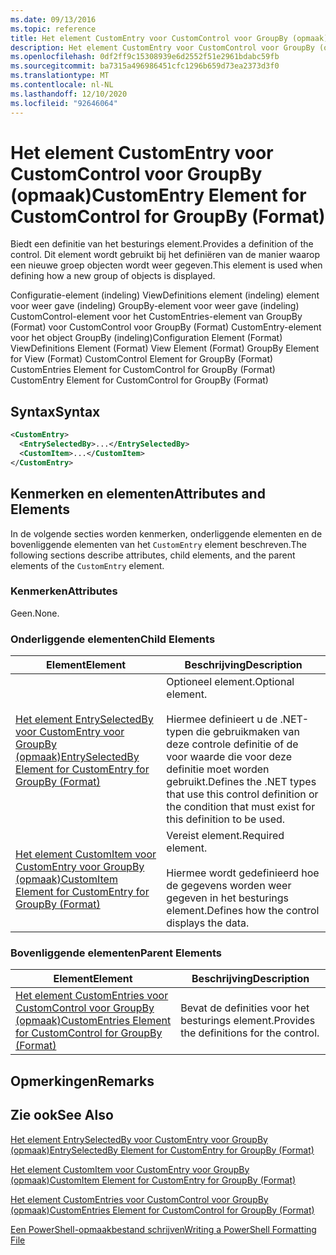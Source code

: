 ```yaml
---
ms.date: 09/13/2016
ms.topic: reference
title: Het element CustomEntry voor CustomControl voor GroupBy (opmaak)
description: Het element CustomEntry voor CustomControl voor GroupBy (opmaak)
ms.openlocfilehash: 0df2ff9c15308939e6d2552f51e2961bdabc59fb
ms.sourcegitcommit: ba7315a496986451cfc1296b659d73ea2373d3f0
ms.translationtype: MT
ms.contentlocale: nl-NL
ms.lasthandoff: 12/10/2020
ms.locfileid: "92646064"
---
```

# <a name="customentry-element-for-customcontrol-for-groupby-format"></a><span data-ttu-id="d9585-103">Het element CustomEntry voor CustomControl voor GroupBy (opmaak)</span><span class="sxs-lookup"><span data-stu-id="d9585-103">CustomEntry Element for CustomControl for GroupBy (Format)</span></span>

<span data-ttu-id="d9585-104">Biedt een definitie van het besturings element.</span><span class="sxs-lookup"><span data-stu-id="d9585-104">Provides a definition of the control.</span></span> <span data-ttu-id="d9585-105">Dit element wordt gebruikt bij het definiëren van de manier waarop een nieuwe groep objecten wordt weer gegeven.</span><span class="sxs-lookup"><span data-stu-id="d9585-105">This element is used when defining how a new group of objects is displayed.</span></span>

<span data-ttu-id="d9585-106">Configuratie-element (indeling) ViewDefinitions element (indeling) element voor weer gave (indeling) GroupBy-element voor weer gave (indeling) CustomControl-element voor het CustomEntries-element van GroupBy (Format) voor CustomControl voor GroupBy (Format) CustomEntry-element voor het object GroupBy (indeling)</span><span class="sxs-lookup"><span data-stu-id="d9585-106">Configuration Element (Format) ViewDefinitions Element (Format) View Element (Format) GroupBy Element for View (Format) CustomControl Element for GroupBy (Format) CustomEntries Element for CustomControl for GroupBy (Format) CustomEntry Element for CustomControl for GroupBy (Format)</span></span>

## <a name="syntax"></a><span data-ttu-id="d9585-107">Syntax</span><span class="sxs-lookup"><span data-stu-id="d9585-107">Syntax</span></span>

```xml
<CustomEntry>
  <EntrySelectedBy>...</EntrySelectedBy>
  <CustomItem>...</CustomItem>
</CustomEntry>
```

## <a name="attributes-and-elements"></a><span data-ttu-id="d9585-108">Kenmerken en elementen</span><span class="sxs-lookup"><span data-stu-id="d9585-108">Attributes and Elements</span></span>

<span data-ttu-id="d9585-109">In de volgende secties worden kenmerken, onderliggende elementen en de bovenliggende elementen van het `CustomEntry` element beschreven.</span><span class="sxs-lookup"><span data-stu-id="d9585-109">The following sections describe attributes, child elements, and the parent elements of the `CustomEntry` element.</span></span>

### <a name="attributes"></a><span data-ttu-id="d9585-110">Kenmerken</span><span class="sxs-lookup"><span data-stu-id="d9585-110">Attributes</span></span>

<span data-ttu-id="d9585-111">Geen.</span><span class="sxs-lookup"><span data-stu-id="d9585-111">None.</span></span>

### <a name="child-elements"></a><span data-ttu-id="d9585-112">Onderliggende elementen</span><span class="sxs-lookup"><span data-stu-id="d9585-112">Child Elements</span></span>

|<span data-ttu-id="d9585-113">Element</span><span class="sxs-lookup"><span data-stu-id="d9585-113">Element</span></span>|<span data-ttu-id="d9585-114">Beschrijving</span><span class="sxs-lookup"><span data-stu-id="d9585-114">Description</span></span>|
|-------------|-----------------|
|[<span data-ttu-id="d9585-115">Het element EntrySelectedBy voor CustomEntry voor GroupBy (opmaak)</span><span class="sxs-lookup"><span data-stu-id="d9585-115">EntrySelectedBy Element for CustomEntry for GroupBy (Format)</span></span>](./entryselectedby-element-for-customentry-for-groupby-format.md)|<span data-ttu-id="d9585-116">Optioneel element.</span><span class="sxs-lookup"><span data-stu-id="d9585-116">Optional element.</span></span><br /><br /> <span data-ttu-id="d9585-117">Hiermee definieert u de .NET-typen die gebruikmaken van deze controle definitie of de voor waarde die voor deze definitie moet worden gebruikt.</span><span class="sxs-lookup"><span data-stu-id="d9585-117">Defines the .NET types that use this control definition or the condition that must exist for this definition to be used.</span></span>|
|[<span data-ttu-id="d9585-118">Het element CustomItem voor CustomEntry voor GroupBy (opmaak)</span><span class="sxs-lookup"><span data-stu-id="d9585-118">CustomItem Element for CustomEntry for GroupBy (Format)</span></span>](./customitem-element-for-customentry-for-groupby-format.md)|<span data-ttu-id="d9585-119">Vereist element.</span><span class="sxs-lookup"><span data-stu-id="d9585-119">Required element.</span></span><br /><br /> <span data-ttu-id="d9585-120">Hiermee wordt gedefinieerd hoe de gegevens worden weer gegeven in het besturings element.</span><span class="sxs-lookup"><span data-stu-id="d9585-120">Defines how the control displays the data.</span></span>|

### <a name="parent-elements"></a><span data-ttu-id="d9585-121">Bovenliggende elementen</span><span class="sxs-lookup"><span data-stu-id="d9585-121">Parent Elements</span></span>

|<span data-ttu-id="d9585-122">Element</span><span class="sxs-lookup"><span data-stu-id="d9585-122">Element</span></span>|<span data-ttu-id="d9585-123">Beschrijving</span><span class="sxs-lookup"><span data-stu-id="d9585-123">Description</span></span>|
|-------------|-----------------|
|[<span data-ttu-id="d9585-124">Het element CustomEntries voor CustomControl voor GroupBy (opmaak)</span><span class="sxs-lookup"><span data-stu-id="d9585-124">CustomEntries Element for CustomControl for GroupBy (Format)</span></span>](./customentries-element-for-customcontrol-for-groupby-format.md)|<span data-ttu-id="d9585-125">Bevat de definities voor het besturings element.</span><span class="sxs-lookup"><span data-stu-id="d9585-125">Provides the definitions for the control.</span></span>|

## <a name="remarks"></a><span data-ttu-id="d9585-126">Opmerkingen</span><span class="sxs-lookup"><span data-stu-id="d9585-126">Remarks</span></span>

## <a name="see-also"></a><span data-ttu-id="d9585-127">Zie ook</span><span class="sxs-lookup"><span data-stu-id="d9585-127">See Also</span></span>

[<span data-ttu-id="d9585-128">Het element EntrySelectedBy voor CustomEntry voor GroupBy (opmaak)</span><span class="sxs-lookup"><span data-stu-id="d9585-128">EntrySelectedBy Element for CustomEntry for GroupBy (Format)</span></span>](./entryselectedby-element-for-customentry-for-groupby-format.md)

[<span data-ttu-id="d9585-129">Het element CustomItem voor CustomEntry voor GroupBy (opmaak)</span><span class="sxs-lookup"><span data-stu-id="d9585-129">CustomItem Element for CustomEntry for GroupBy (Format)</span></span>](./customitem-element-for-customentry-for-groupby-format.md)

[<span data-ttu-id="d9585-130">Het element CustomEntries voor CustomControl voor GroupBy (opmaak)</span><span class="sxs-lookup"><span data-stu-id="d9585-130">CustomEntries Element for CustomControl for GroupBy (Format)</span></span>](./customentries-element-for-customcontrol-for-groupby-format.md)

[<span data-ttu-id="d9585-131">Een PowerShell-opmaakbestand schrijven</span><span class="sxs-lookup"><span data-stu-id="d9585-131">Writing a PowerShell Formatting File</span></span>](./writing-a-powershell-formatting-file.md)
